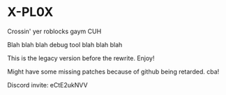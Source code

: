 # X-PL0X
Crossin' yer roblocks gaym CUH


Blah blah blah debug tool blah blah blah

This is the legacy version before the rewrite. Enjoy!

Might have some missing patches because of github being retarded. cba!


Discord invite: eCtE2ukNVV
